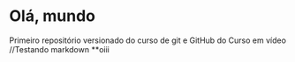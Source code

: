 # Olá, mundo
 Primeiro repositório versionado do curso de git e GitHub do Curso em vídeo
 //Testando markdown
 **oiii

